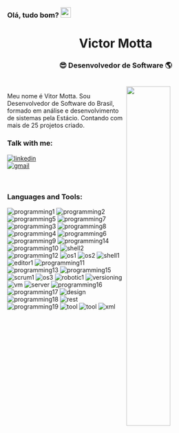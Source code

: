 <h3>Olá, tudo bom? <img src="https://github.com/TheDudeThatCode/TheDudeThatCode/blob/master/Assets/Hi.gif" width="24" /> </h3>



<div align="center">
  <h1>Victor Motta</h1>
  <h3>😎 Desenvolvedor de Software 🌎</h3><br>
</div>

<img  align="right" src="https://miro.medium.com/max/1000/1*dxbvVHJkUh5HagZ7HI0nFw.gif" width="45%" />

<p align="left" >
Meu nome é Vitor Motta. Sou Desenvolvedor de Software do Brasil, formado em análise e desenvolvimento de sistemas pela Estácio. Contando com mais de 25 projetos criado.
</p>

### Talk with me:


  
[![linkedin](https://img.shields.io/badge/LinkedIn-0077B5?style=for-the-badge&logo=linkedin&logoColor=white)][linkedin]                       
[![gmail](https://img.shields.io/badge/Gmail-D14836?style=for-the-badge&logo=gmail&logoColor=white)][gmail]

  


<br/>


<p>
  
### Languages and Tools:
  
<div align="left" >
  
  
![programming1](https://img.shields.io/badge/HTML5-E34F26?style=for-the-badge&logo=html5&logoColor=white&color=202020&labelColor=8205b3)                                 ![programming2](https://img.shields.io/badge/CSS3-1572B6?&style=for-the-badge&logo=css3&logoColor=white&color=202020&labelColor=8205b3)                                  ![programming5](https://img.shields.io/badge/JavaScript-F7DF1E?style=for-the-badge&logo=javascript&logoColor=white&color=202020&labelColor=8205b3)                      ![programming7](https://img.shields.io/badge/AngularJS-E23237?style=for-the-badge&logo=angularjs&logoColor=white&color=202020&labelColor=8205b3)                        ![programming3](https://img.shields.io/badge/C%23-239120?style=for-the-badge&logo=c-sharp&logoColor=white&color=202020&labelColor=8205b3)                              ![programming8](https://img.shields.io/badge/PHP-777BB4?style=for-the-badge&logo=php&logoColor=white&color=202020&labelColor=8205b3)                                   ![programming4](https://img.shields.io/badge/Python-3776AB?style=for-the-badge&logo=python&logoColor=white&color=202020&labelColor=8205b3)                              ![programming6](https://img.shields.io/badge/React-20232A?style=for-the-badge&logo=react&logoColor=white&color=202020&labelColor=8205b3)                                ![programming9](https://img.shields.io/badge/Node.js-43853D?style=for-the-badge&logo=node.js&logoColor=white&color=202020&labelColor=8205b3) ![programming14](https://img.shields.io/badge/Flask-000000?style=for-the-badge&logo=flask&logoColor=white&color=202020&labelColor=8205b3) ![programming10](https://img.shields.io/badge/Shell_Script-121011?style=for-the-badge&logo=gnu-bash&logoColor=white&color=202020&labelColor=8205b3)                      ![shell2](https://img.shields.io/badge/windows%20terminal-4D4D4D?style=for-the-badge&logo=windows%20terminal&logoColor=white&color=202020&labelColor=8205b3)           ![programming12](https://img.shields.io/badge/MongoDB-4EA94B?style=for-the-badge&logo=mongodb&logoColor=white&color=202020&labelColor=8205b3)                            ![os1](https://img.shields.io/badge/Windows-0078D6?style=for-the-badge&logo=windows&logoColor=white&color=202020&labelColor=8205b3)                                    ![os2](https://img.shields.io/badge/Kali_Linux-557C94?style=for-the-badge&logo=kali-linux&logoColor=white&color=202020&labelColor=8205b3)                               ![shell1](https://img.shields.io/badge/powershell-5391FE?style=for-the-badge&logo=powershell&logoColor=white&color=202020&labelColor=8205b3)                            ![editor1](https://img.shields.io/badge/VSCode-0078D4?style=for-the-badge&logo=visual%20studio%20code&logoColor=white&color=202020&labelColor=8205b3)       ![programming11](https://img.shields.io/badge/MySQL-00000F?style=for-the-badge&logo=mysql&logoColor=white&color=202020&labelColor=8205b3)                              ![programming13](https://img.shields.io/badge/Unity-100000?style=for-the-badge&logo=unity&logoColor=white&color=202020&labelColor=8205b3)  ![programming15](https://img.shields.io/badge/TypeScript-007ACC?style=for-the-badge&logo=typescript&logoColor=white&color=202020&labelColor=8205b3) ![scrum1](https://img.shields.io/badge/Trello-0052CC?style=for-the-badge&logo=trello&logoColor=white&color=202020&labelColor=8205b3) ![os3](https://img.shields.io/badge/Ubuntu-E95420?style=for-the-badge&logo=ubuntu&logoColor=white&color=202020&labelColor=8205b3) ![robotic1](https://img.shields.io/badge/Arduino-00979D?style=for-the-badge&logo=Arduino&logoColor=white&color=202020&labelColor=8205b3) ![versioning](https://img.shields.io/badge/GIT-E44C30?style=for-the-badge&logo=git&logoColor=white&color=202020&labelColor=8205b3) ![vm](https://img.shields.io/badge/VirtualBox-21416b?style=for-the-badge&logo=VirtualBox&logoColor=white&color=202020&labelColor=8205b3) ![server](https://img.shields.io/badge/Amazon_AWS-FF9900?style=for-the-badge&logo=amazonaws&logoColor=white&color=202020&labelColor=8205b3) ![programming16](https://img.shields.io/badge/PostgreSQL-316192?style=for-the-badge&logo=postgresql&logoColor=white&color=202020&labelColor=8205b3) ![programming17](https://img.shields.io/badge/SQLite-07405E?style=for-the-badge&logo=sqlite&logoColor=white&color=202020&labelColor=8205b3) ![design](https://img.shields.io/badge/blender-%23F5792A.svg?style=for-the-badge&logo=blender&logoColor=white&color=202020&labelColor=8205b3) ![programming18](https://img.shields.io/badge/Docker-2CA5E0?style=for-the-badge&logo=docker&logoColor=white&color=202020&labelColor=8205b3) ![rest](https://img.shields.io/badge/Express.js-000000?style=for-the-badge&logo=express&logoColor=white&color=202020&labelColor=8205b3) ![programming19](	https://img.shields.io/badge/Handlebars.js-f0772b?style=for-the-badge&logo=handlebarsdotjs&logoColor=white&color=202020&labelColor=8205b3) ![tool](https://img.shields.io/badge/Postman-FF6C37?style=for-the-badge&logo=Postman&logoColor=white&color=202020&labelColor=8205b3) ![tool](https://img.shields.io/badge/Webpack-8DD6F9?style=for-the-badge&logo=Webpack&logoColor=white&color=202020&labelColor=8205b3) ![xml](https://img.shields.io/badge/json-5E5C5C?style=for-the-badge&logo=json&&logoColor=white&color=202020&labelColor=8205b3)
   
</div>
</p>

  




<!--
### Best projects:

<p>
<div align="center">
  
  [<img  width="33%" src="https://github-readme-stats.vercel.app/api/pin/?username=victormotta&repo=TrackIt&show_icons=true&theme=transparent" alt="My github stats">][repUm]
  [<img  width="33%" src="https://github-readme-stats.vercel.app/api/pin/?username=victormotta&repo=CineFlex&show_icons=true&theme=transparent" alt="My github stats">][repDois]
  [<img  width="33%" src="https://github-readme-stats.vercel.app/api/pin/?username=victormotta&repo=ParrotsCardGame&show_icons=true&theme=transparent" alt="My github stats">][repTres]
  
</div></p>
-->
<br/>






<br/>








[linkedin]: https://www.linkedin.com/in/victor-mottas/
[repUm]: https://github.com/VictorMotta/TrackIt
[repDois]: https://github.com/VictorMotta/CineFlex
[repTres]: https://github.com/VictorMotta/ParrotsCardGame
[gmail]:mailto:victor.mottag@gmail.com

<!--
**VictorMotta/VictorMotta** is a ✨ _special_ ✨ repository because its `README.md` (this file) appears on your GitHub profile.

Here are some ideas to get you started:

- 🔭 I’m currently working on ...
- 🌱 I’m currently learning ...
- 👯 I’m looking to collaborate on ...
- 🤔 I’m looking for help with ...
- 💬 Ask me about ...
- 📫 How to reach me: ...
- 😄 Pronouns: ...
- ⚡ Fun fact: ...
-->
